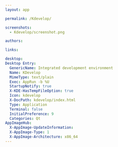 ```yaml
---
layout: app

permalink: /Kdevelop/

screenshots:
  - Kdevelop/screenshot.png

authors:

links:

desktop:
Desktop Entry:
  GenericName: Integrated development environment
  Name: KDevelop
  MimeType: text/plain
  Exec: AppRun -b %U
  StartupNotify: true
  X-KDE-HasTempFileOption: true
  Icon: kdevelop
  X-DocPath: kdevelop/index.html
  Type: Application
  Terminal: false
  InitialPreference: 9
  Categories: Qt
AppImageHub:
  X-AppImage-UpdateInformation: 
  X-AppImage-Type: 1
  X-AppImage-Architecture: x86_64
---
```

